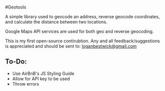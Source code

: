 #Geotools

A simple library used to geocode an address, reverse geocode coordinates, and calculate the distance between two locations.

Google Maps API services are used for both geo and reverse geocoding. 

This is my first open-source contirubtion. Any and all feedback/suggestions is appreciated and should be sent to: [loganbestwick@gmail.com](mailto:loganbestwick@gmail.com)

<h2>To-Do:</h2>
<ul>
	<li>Use AirBnB's JS Styling Guide</li>
	<li>Allow for API key to be used</li>
	<li>Throw errors</li>
</ul>